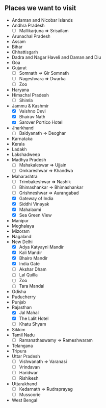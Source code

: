 
## Places we want to visit
 - Andaman and Nicobar Islands
 - Andhra Pradesh
   - [ ] Mallikarjuna => Srisailam
 - Arunachal Pradesh
 - Assam
 - Bihar
 - Chhattisgarh
 - Dadra and Nagar Haveli and Daman and Diu
 - Goa
 - Gujarat
   - [ ] Somnath => Gir Somnath
   - [ ] Nageshvara => Dwarka
   - [ ] Zoo
 - Haryana
 - Himachal Pradesh
   - [ ] Shimla
 - Jammu & Kashmir
   - [x] Vaishno Devi
   - [x] Bhairav Nath
   - [x] Sarover Portico Hotel
 - Jharkhand
   - [ ] Baidyanath => Deoghar
 - Karnataka
 - Kerala
 - Ladakh
 - Lakshadweep
 - Madhya Pradesh
   - [ ] Mahakaleswar => Ujjain
   - [ ] Omkareshwar => Khandwa
 - Maharashtra
   - [ ] Trimbakeshwar => Nashik
   - [ ] Bhimashankar => Bhimashankar
   - [ ] Grishneshwar => Aurangabad
   - [x] Gateway of India
   - [x] Siddhi Vinayak
   - [x] Mahalaxmi
   - [x] Sea Green View
 - Manipur
 - Meghalaya
 - Mizoram
 - Nagaland
 - New Delhi
   - [x] Adya Katyayni Mandir
   - [x] Kali Mandir
   - [x] Bhairo Mandir
   - [x] India Gate
   - [ ] Akshar Dham
   - [ ] Lal Quilla
   - [ ] Zoo
   - [ ] Tara Mandal
 - Odisha
 - Puducherry
 - Punjab
 - Rajasthan
   - [x] Jal Mahal
   - [x] The Lalit Hotel
   - [ ] Khatu Shyam
 - Sikkim
 - Tamil Nadu
   - [ ] Ramanathaswamy => Rameshwaram
 - Telangana
 - Tripura
 - Uttar Pradesh
   - [ ] Vishwanath => Varanasi
   - [ ] Vrindavan
   - [ ] Haridwar
   - [ ] Rishikesh
 - Uttarakhand
   - [ ] Kedarnath => Rudraprayag
   - [ ] Mussoorie
 - West Bengal
